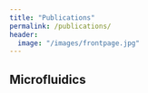 ```yaml
---
title: "Publications"
permalink: /publications/
header:
  image: "/images/frontpage.jpg"
---
```


## Microfluidics
